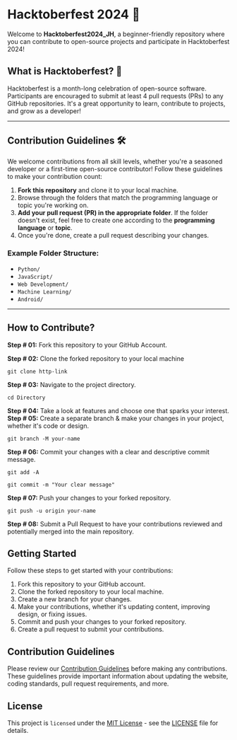 # Hacktoberfest 2024 🎉

Welcome to **Hacktoberfest2024_JH**, a beginner-friendly repository where you can contribute to open-source projects and participate in Hacktoberfest 2024!

## What is Hacktoberfest? 🚀

Hacktoberfest is a month-long celebration of open-source software. Participants are encouraged to submit at least 4 pull requests (PRs) to any GitHub repositories. It's a great opportunity to learn, contribute to projects, and grow as a developer!

---

## Contribution Guidelines 🛠️

We welcome contributions from all skill levels, whether you're a seasoned developer or a first-time open-source contributor! Follow these guidelines to make your contribution count:

1. **Fork this repository** and clone it to your local machine.
2. Browse through the folders that match the programming language or topic you're working on.
3. **Add your pull request (PR) in the appropriate folder**. If the folder doesn't exist, feel free to create one according to the **programming language** or **topic**.
4. Once you're done, create a pull request describing your changes.

### Example Folder Structure:

- `Python/`
- `JavaScript/`
- `Web Development/`
- `Machine Learning/`
- `Android/`

---

## How to Contribute?
**Step # 01:**
Fork this repository to your GitHub Account.

**Step # 02:**
Clone the forked repository to your local machine
```
git clone http-link
```

**Step # 03:**
Navigate to the project directory.
```
cd Directory
```
**Step # 04:**
Take a look at features and choose one that sparks your interest.
**Step # 05:**
Create a separate branch & make your changes in your project, whether it's code or design.
```
git branch -M your-name
```
**Step # 06:**
Commit your changes with a clear and descriptive commit message.
```
git add -A
```
```
git commit -m "Your clear message"
```

**Step # 07:**
Push your changes to your forked repository.
```
git push -u origin your-name
```

**Step # 08:**
Submit a Pull Request to have your contributions reviewed and potentially merged into the main repository.

## Getting Started

Follow these steps to get started with your contributions:

1. Fork this repository to your GitHub account.
2. Clone the forked repository to your local machine.
3. Create a new branch for your changes.
4. Make your contributions, whether it's updating content, improving design, or fixing issues.
5. Commit and push your changes to your forked repository.
6. Create a pull request to submit your contributions.

## Contribution Guidelines

Please review our [Contribution Guidelines](CONTRIBUTING.md) before making any contributions. These guidelines provide important information about updating the website, coding standards, pull request requirements, and more.

## License

This project is `licensed` under the [MIT License](LICENSE) - see the [LICENSE](LICENSE) file for details.
